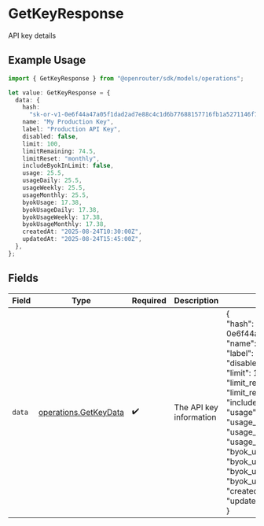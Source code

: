 # GetKeyResponse

API key details

## Example Usage

```typescript
import { GetKeyResponse } from "@openrouter/sdk/models/operations";

let value: GetKeyResponse = {
  data: {
    hash:
      "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",
    name: "My Production Key",
    label: "Production API Key",
    disabled: false,
    limit: 100,
    limitRemaining: 74.5,
    limitReset: "monthly",
    includeByokInLimit: false,
    usage: 25.5,
    usageDaily: 25.5,
    usageWeekly: 25.5,
    usageMonthly: 25.5,
    byokUsage: 17.38,
    byokUsageDaily: 17.38,
    byokUsageWeekly: 17.38,
    byokUsageMonthly: 17.38,
    createdAt: "2025-08-24T10:30:00Z",
    updatedAt: "2025-08-24T15:45:00Z",
  },
};
```

## Fields

| Field                                                                                                                                                                                                                                                                                                                                                                                                                                                                                                                                         | Type                                                                                                                                                                                                                                                                                                                                                                                                                                                                                                                                          | Required                                                                                                                                                                                                                                                                                                                                                                                                                                                                                                                                      | Description                                                                                                                                                                                                                                                                                                                                                                                                                                                                                                                                   | Example                                                                                                                                                                                                                                                                                                                                                                                                                                                                                                                                       |
| --------------------------------------------------------------------------------------------------------------------------------------------------------------------------------------------------------------------------------------------------------------------------------------------------------------------------------------------------------------------------------------------------------------------------------------------------------------------------------------------------------------------------------------------- | --------------------------------------------------------------------------------------------------------------------------------------------------------------------------------------------------------------------------------------------------------------------------------------------------------------------------------------------------------------------------------------------------------------------------------------------------------------------------------------------------------------------------------------------- | --------------------------------------------------------------------------------------------------------------------------------------------------------------------------------------------------------------------------------------------------------------------------------------------------------------------------------------------------------------------------------------------------------------------------------------------------------------------------------------------------------------------------------------------- | --------------------------------------------------------------------------------------------------------------------------------------------------------------------------------------------------------------------------------------------------------------------------------------------------------------------------------------------------------------------------------------------------------------------------------------------------------------------------------------------------------------------------------------------- | --------------------------------------------------------------------------------------------------------------------------------------------------------------------------------------------------------------------------------------------------------------------------------------------------------------------------------------------------------------------------------------------------------------------------------------------------------------------------------------------------------------------------------------------- |
| `data`                                                                                                                                                                                                                                                                                                                                                                                                                                                                                                                                        | [operations.GetKeyData](../../models/operations/getkeydata.md)                                                                                                                                                                                                                                                                                                                                                                                                                                                                                | :heavy_check_mark:                                                                                                                                                                                                                                                                                                                                                                                                                                                                                                                            | The API key information                                                                                                                                                                                                                                                                                                                                                                                                                                                                                                                       | {<br/>"hash": "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",<br/>"name": "My Production Key",<br/>"label": "Production API Key",<br/>"disabled": false,<br/>"limit": 100,<br/>"limit_remaining": 74.5,<br/>"limit_reset": "monthly",<br/>"include_byok_in_limit": false,<br/>"usage": 25.5,<br/>"usage_daily": 25.5,<br/>"usage_weekly": 25.5,<br/>"usage_monthly": 25.5,<br/>"byok_usage": 17.38,<br/>"byok_usage_daily": 17.38,<br/>"byok_usage_weekly": 17.38,<br/>"byok_usage_monthly": 17.38,<br/>"created_at": "2025-08-24T10:30:00Z",<br/>"updated_at": "2025-08-24T15:45:00Z"<br/>} |